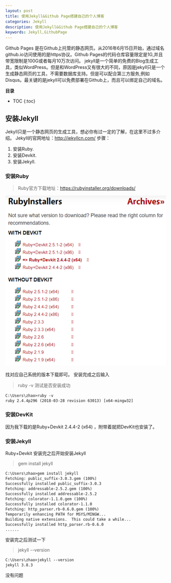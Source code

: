 ```yaml
---
layout: post
title: 使用Jekyll&Github Page搭建自己的个人博客
categories: Jekyll
description: 使用Jekyll&Github Page搭建自己的个人博客
keywords: Jekyll,GithubPage
---
```

Github Pages 是在Github上托管的静态网页。从2016年6月15日开始，通过域名github.io访问使用的是https协议。Github Pages的代码仓库容量限定是1G,并且带宽限制是100G或者每月10万次访问。
jekyll是一个简单的免费的Blog生成工具，类似WordPress。但是和WordPress又有很大的不同，原因是jekyll只是一个生成静态网页的工具，不需要数据库支持。但是可以配合第三方服务,例如Disqus。最关键的是jekyll可以免费部署在Github上，而且可以绑定自己的域名。

**目录**

* TOC
{:toc}

## 安装Jekyll
Jekyll只是一个静态网页的生成工具，想必你有过一定的了解，在这里不过多介绍。
Jekyll的官网地址：http://jekyllcn.com/
步骤：
1. 安装Ruby.
2. 安装Devkit.
3. 安装Jekyll.

### 安装Ruby
> Ruby官方下载地址：https://rubyinstaller.org/downloads/

![](/images/posts/jekyll/ruby_download.png)

找对应自己系统的版本下载即可。
安装完成之后输入
> ruby -v
测试是否安装成功

```Shell
C:\Users\zhao>ruby -v
ruby 2.4.4p296 (2018-03-28 revision 63013) [x64-mingw32]
```

### 安装DevKit
因为我下载的是Ruby+Devkit 2.4.4-2 (x64) ，附带着就把DevKit也安装了。

### 安装Jekyll
Ruby+Devkit 安装完之后开始安装Jekyll
> gem install jekyll

```Shell
C:\Users\zhao>gem install jekyll
Fetching: public_suffix-3.0.3.gem (100%)
Successfully installed public_suffix-3.0.3
Fetching: addressable-2.5.2.gem (100%)
Successfully installed addressable-2.5.2
Fetching: colorator-1.1.0.gem (100%)
Successfully installed colorator-1.1.0
Fetching: http_parser.rb-0.6.0.gem (100%)
Temporarily enhancing PATH for MSYS/MINGW...
Building native extensions.  This could take a while...
Successfully installed http_parser.rb-0.6.0
......
```

安装完之后测试一下
> jekyll --version

```Shell
C:\Users\zhao>jekyll --version
jekyll 3.8.3
```

没有问题